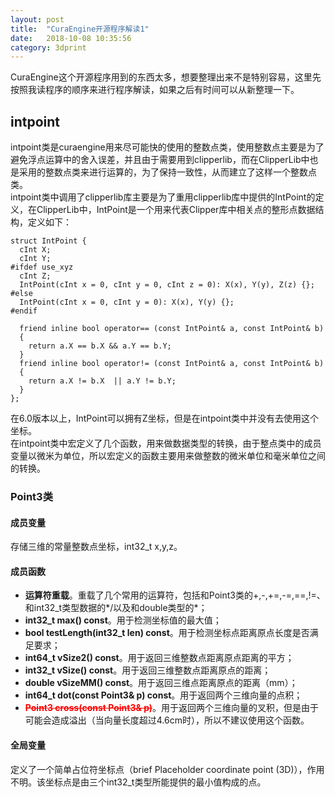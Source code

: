 ```yaml
---
layout: post
title:  "CuraEngine开源程序解读1"
date:   2018-10-08 10:35:56
category: 3dprint
---
```


CuraEngine这个开源程序用到的东西太多，想要整理出来不是特别容易，这里先按照我读程序的顺序来进行程序解读，如果之后有时间可以从新整理一下。

## intpoint
intpoint类是curaengine用来尽可能快的使用的整数点类，使用整数点主要是为了避免浮点运算中的舍入误差，并且由于需要用到clipperlib，而在ClipperLib中也是采用的整数点类来进行运算的，为了保持一致性，从而建立了这样一个整数点类。       
intpoint类中调用了clipperlib库主要是为了重用clipperlib库中提供的IntPoint的定义，在ClipperLib中，IntPoint是一个用来代表Clipper库中相关点的整形点数据结构，定义如下：
```
struct IntPoint {
  cInt X;
  cInt Y;
#ifdef use_xyz
  cInt Z;
  IntPoint(cInt x = 0, cInt y = 0, cInt z = 0): X(x), Y(y), Z(z) {};
#else
  IntPoint(cInt x = 0, cInt y = 0): X(x), Y(y) {};
#endif

  friend inline bool operator== (const IntPoint& a, const IntPoint& b)
  {
    return a.X == b.X && a.Y == b.Y;
  }
  friend inline bool operator!= (const IntPoint& a, const IntPoint& b)
  {
    return a.X != b.X  || a.Y != b.Y;
  }
};
```
在6.0版本以上，IntPoint可以拥有Z坐标，但是在intpoint类中并没有去使用这个坐标。      
在intpoint类中宏定义了几个函数，用来做数据类型的转换，由于整点类中的成员变量以微米为单位，所以宏定义的函数主要用来做整数的微米单位和毫米单位之间的转换。      
### Point3类
#### 成员变量
存储三维的常量整数点坐标，int32_t x,y,z。               
#### 成员函数
- **运算符重载**。重载了几个常用的运算符，包括和Point3类的+,-,+=,-=,==,!=、和int32_t类型数据的*/以及和double类型的*；          
- **int32_t max() const**。用于检测坐标值的最大值；          
- **bool testLength(int32_t len) const**。用于检测坐标点距离原点长度是否满足要求；        
- **int64_t vSize2() const**。用于返回三维整数点距离原点距离的平方；          
- **int32_t vSize() const**。用于返回三维整数点距离原点的距离；          
- **double vSizeMM() const**。用于返回三维点距离原点的距离（mm）；          
- **int64_t dot(const Point3& p) const**。用于返回两个三维向量的点积；          
- **<span style="color:red;">~~Point3 cross(const Point3& p)~~</span>**。用于返回两个三维向量的叉积，但是由于可能会造成溢出（当向量长度超过4.6cm时），所以不建议使用这个函数。          
#### 全局变量
定义了一个简单占位符坐标点（brief Placeholder coordinate point (3D)），作用不明。该坐标点是由三个int32_t类型所能提供的最小值构成的点。           
